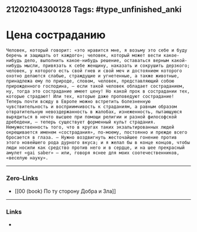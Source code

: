 21202104300128
Tags: #type_unfinished_anki 
---
# Цена состраданию

    Человек, который говорит: «это нравится мне, я возьму это себе и буду беречь и защищать от каждого»; человек, который может вести какое-нибудь дело, выполнить какое-нибудь решение, оставаться верным какой-нибудь мысли, привязать к себе женщину, наказать и сокрушить дерзкого; человек, у которого есть свой гнев и свой меч и достоянием которого охотно делаются слабые, страждущие и угнетенные, а также животные, принадлежа ему по природе, словом, человек, представляющий собою прирожденного господина, – если такой человек обладает состраданием, ну, тогда это сострадание имеет цену! Но какой прок в сострадании тех, которые страдают! Или тех, которые даже проповедуют сострадание! Теперь почти всюду в Европе можно встретить болезненную чувствительность и восприимчивость к страданиям, а равным образом отвратительную невоздержанность в жалобах, изнеженность, пытающуюся вырядиться в нечто высшее при помощи религии и разной философской дребедени, – теперь существует форменный культ страдания. Немужественность того, что в кругах таких экзальтированных людей окрещивается именем «сострадания», по-моему, постоянно и прежде всего бросается в глаза. – Нужно воздвигнуть жесточайшее гонение против этого новейшего рода дурного вкуса; и я желал бы в конце концов, чтобы люди носили как средство против него и в сердце, и на шее прекрасный амулет «gai saber» – или, говоря яснее для моих соотечественников, «веселую науку».

---
### Zero-Links
- [[00 (book) По ту сторону Добра и Зла]]
---
### Links
-